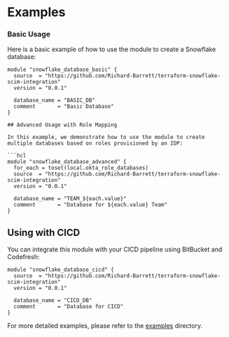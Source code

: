 # Examples

### Basic Usage

Here is a basic example of how to use the module to create a Snowflake database:

```hcl
module "snowflake_database_basic" {
  source  = "https://github.com/Richard-Barrett/terraform-snowflake-scim-integration"
  version = "0.0.1"

  database_name = "BASIC_DB"
  comment       = "Basic Database"
}

## Advanced Usage with Role Mapping

In this example, we demonstrate how to use the module to create multiple databases based on roles provisioned by an IDP:

```hcl
module "snowflake_database_advanced" {
  for_each = toset(local.okta_role_databases)
  source  = "https://github.com/Richard-Barrett/terraform-snowflake-scim-integration"
  version = "0.0.1"

  database_name = "TEAM_${each.value}"
  comment       = "Database for ${each.value} Team"
}
```

## Using with CICD

You can integrate this module with your CICD pipeline using BitBucket and Codefresh:

```hcl
module "snowflake_database_cicd" {
  source  = "https://github.com/Richard-Barrett/terraform-snowflake-scim-integration"
  version = "0.0.1"

  database_name = "CICD_DB"
  comment       = "Database for CICD"
}
```

For more detailed examples, please refer to the [examples](https://github.com/Richard-Barrett/terraform-snowflake-databases/tree/main/examples) directory.
